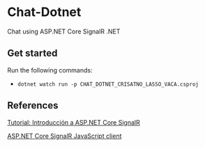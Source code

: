 # Chat-Dotnet
Chat using ASP.NET Core SignalR .NET

## Get started
Run the following commands:
 - ``` dotnet watch run -p CHAT_DOTNET_CRISATNO_LASSO_VACA.csproj    ``` 

## References
[Tutorial: Introducción a ASP.NET Core SignalR](https://docs.microsoft.com/en-us/aspnet/core/tutorials/signalr) 

[ASP.NET Core SignalR JavaScript client](https://docs.microsoft.com/en-us/aspnet/core/signalr/javascript-client?view=aspnetcore-5.0)